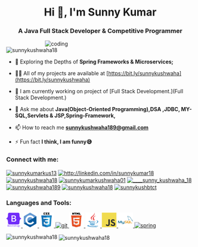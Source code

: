 <h1 align="center">Hi 👋, I'm Sunny Kumar</h1>
<h3 align="center">A Java Full Stack Developer & Competitive Programmer</h3>

<img align="right" alt="coding" width="400" src="https://user-images.githubusercontent.com/55389276/140866485-8fb1c876-9a8f-4d6a-98dc-08c4981eaf70.gif">

<p align="left"> <img src="https://komarev.com/ghpvc/?username=sunnykushwaha18&label=Profile%20views&color=0e75b6&style=flat" alt="sunnykushwaha18" /> </p>

- 🌱 Exploring the Depths of **Spring Frameworks & Microservices;**

- 👨‍💻 All of my projects are available at [https://bit.ly/sunnykushwaha](https://bit.ly/sunnykushwaha)

- 📝 I am currently working on project of [Full Stack Development.](Full Stack Development.)

- 💬 Ask me about **Java(Object-Oriented Programming),DSA ,JDBC, MY-SQL,Servlets & JSP,Spring-Framework,**

- 📫 How to reach me **sunnykushwaha189@gmail.com**

- ⚡ Fun fact **I think, I am funny😅**

<h3 align="left">Connect with me:</h3>
<p align="left">
<a href="https://twitter.com/sunnykumarkus13" target="blank"><img align="center" src="https://raw.githubusercontent.com/rahuldkjain/github-profile-readme-generator/master/src/images/icons/Social/twitter.svg" alt="sunnykumarkus13" height="30" width="40" /></a>
<a href="https://linkedin.com/in/http://linkedin.com/in/sunnykumar18" target="blank"><img align="center" src="https://raw.githubusercontent.com/rahuldkjain/github-profile-readme-generator/master/src/images/icons/Social/linked-in-alt.svg" alt="http://linkedin.com/in/sunnykumar18" height="30" width="40" /></a>
<a href="https://kaggle.com/sunnykushwaha18" target="blank"><img align="center" src="https://raw.githubusercontent.com/rahuldkjain/github-profile-readme-generator/master/src/images/icons/Social/kaggle.svg" alt="sunnykushwaha18" height="30" width="40" /></a>
<a href="https://fb.com/sunnykumarkushwaha01" target="blank"><img align="center" src="https://raw.githubusercontent.com/rahuldkjain/github-profile-readme-generator/master/src/images/icons/Social/facebook.svg" alt="sunnykumarkushwaha01" height="30" width="40" /></a>
<a href="https://instagram.com/____sunny_kushwaha_18" target="blank"><img align="center" src="https://raw.githubusercontent.com/rahuldkjain/github-profile-readme-generator/master/src/images/icons/Social/instagram.svg" alt="____sunny_kushwaha_18" height="30" width="40" /></a>
<a href="https://www.hackerrank.com/sunnykushwaha189" target="blank"><img align="center" src="https://raw.githubusercontent.com/rahuldkjain/github-profile-readme-generator/master/src/images/icons/Social/hackerrank.svg" alt="sunnykushwaha189" height="30" width="40" /></a>
<a href="https://www.leetcode.com/sunnykushwaha18" target="blank"><img align="center" src="https://raw.githubusercontent.com/rahuldkjain/github-profile-readme-generator/master/src/images/icons/Social/leet-code.svg" alt="sunnykushwaha18" height="30" width="40" /></a>
<a href="https://auth.geeksforgeeks.org/user/sunnykushbtct" target="blank"><img align="center" src="https://raw.githubusercontent.com/rahuldkjain/github-profile-readme-generator/master/src/images/icons/Social/geeks-for-geeks.svg" alt="sunnykushbtct" height="30" width="40" /></a>
</p>

<h3 align="left">Languages and Tools:</h3>
<p align="left"> <a href="https://getbootstrap.com" target="_blank" rel="noreferrer"> <img src="https://raw.githubusercontent.com/devicons/devicon/master/icons/bootstrap/bootstrap-plain-wordmark.svg" alt="bootstrap" width="40" height="40"/> </a> <a href="https://www.cprogramming.com/" target="_blank" rel="noreferrer"> <img src="https://raw.githubusercontent.com/devicons/devicon/master/icons/c/c-original.svg" alt="c" width="40" height="40"/> </a> <a href="https://www.w3schools.com/css/" target="_blank" rel="noreferrer"> <img src="https://raw.githubusercontent.com/devicons/devicon/master/icons/css3/css3-original-wordmark.svg" alt="css3" width="40" height="40"/> </a> <a href="https://git-scm.com/" target="_blank" rel="noreferrer"> <img src="https://www.vectorlogo.zone/logos/git-scm/git-scm-icon.svg" alt="git" width="40" height="40"/> </a> <a href="https://www.w3.org/html/" target="_blank" rel="noreferrer"> <img src="https://raw.githubusercontent.com/devicons/devicon/master/icons/html5/html5-original-wordmark.svg" alt="html5" width="40" height="40"/> </a> <a href="https://www.java.com" target="_blank" rel="noreferrer"> <img src="https://raw.githubusercontent.com/devicons/devicon/master/icons/java/java-original.svg" alt="java" width="40" height="40"/> </a> <a href="https://developer.mozilla.org/en-US/docs/Web/JavaScript" target="_blank" rel="noreferrer"> <img src="https://raw.githubusercontent.com/devicons/devicon/master/icons/javascript/javascript-original.svg" alt="javascript" width="40" height="40"/> </a> <a href="https://www.mysql.com/" target="_blank" rel="noreferrer"> <img src="https://raw.githubusercontent.com/devicons/devicon/master/icons/mysql/mysql-original-wordmark.svg" alt="mysql" width="40" height="40"/> </a> <a href="https://spring.io/" target="_blank" rel="noreferrer"> <img src="https://www.vectorlogo.zone/logos/springio/springio-icon.svg" alt="spring" width="40" height="40"/> </a> </p>

<p><img align="left" src="https://github-readme-stats.vercel.app/api/top-langs?username=sunnykushwaha18&show_icons=true&locale=en&layout=compact" alt="sunnykushwaha18" /></p>

<p>&nbsp;<img align="center" src="https://github-readme-stats.vercel.app/api?username=sunnykushwaha18&show_icons=true&locale=en" alt="sunnykushwaha18" /></p>
